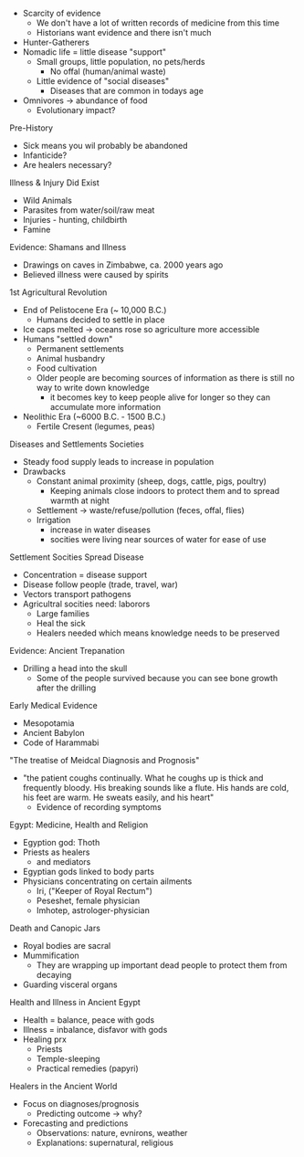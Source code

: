 - Scarcity of evidence 
	- We don't have a lot of written records of medicine from this time 
	- Historians want evidence and there isn't much 
- Hunter-Gatherers
- Nomadic life = little disease "support"
	- Small groups, little population, no pets/herds
		- No offal (human/animal waste)
	- Little evidence of "social diseases"
		- Diseases that are common in todays age 
- Omnivores -> abundance of food 
	- Evolutionary impact?

Pre-History
- Sick means you wil probably be abandoned
- Infanticide?
- Are healers necessary?

Illness & Injury Did Exist 
- Wild Animals 
- Parasites from water/soil/raw meat
- Injuries - hunting, childbirth 
- Famine 

Evidence: Shamans and Illness
- Drawings on caves in Zimbabwe, ca. 2000 years ago 
- Believed illness were caused by spirits 

1st Agricultural Revolution 
- End of Pelistocene Era (~ 10,000 B.C.)
	- Humans decided to settle in place
- Ice caps melted -> oceans rose so agriculture more accessible 
- Humans "settled down"
	- Permanent settlements
	- Animal husbandry 
	- Food cultivation 
	- Older people are becoming sources of information as there is still no way to write down knowledge 
		- it becomes key to keep people alive for longer so they can accumulate more information 
- Neolithic Era (~6000 B.C. - 1500 B.C.)
	- Fertile Cresent (legumes, peas)

Diseases and Settlements Societies 
- Steady food supply leads to increase in population 
- Drawbacks 
	- Constant animal proximity (sheep, dogs, cattle, pigs, poultry)
		- Keeping animals close indoors to protect them and to spread warmth at night 
	- Settlement  -> waste/refuse/pollution (feces, offal, flies)
	- Irrigation 
		- increase in water diseases 
		- socities were living near sources of water for ease of use 

Settlement Socities Spread Disease 
- Concentration = disease support 
- Disease follow people (trade, travel, war)
- Vectors transport pathogens 
- Agricultral socities need: laborors
	- Large families
	- Heal the sick 
	- Healers needed which means knowledge needs to be preserved 

Evidence: Ancient Trepanation 
- Drilling a head into the skull 
	- Some of the people survived because you can see bone growth after the drilling 

Early Medical Evidence 
- Mesopotamia 
- Ancient Babylon
- Code of Harammabi 

"The treatise of Meidcal Diagnosis and Prognosis"
- "the patient coughs continually. What he coughs up is thick and frequently bloody. His breaking sounds like a flute. His hands are cold, his feet are warm. He sweats easily, and his heart" 
	- Evidence of recording symptoms 

Egypt: Medicine, Health and Religion 
- Egyption god: Thoth
- Priests as healers
	- and mediators 
- Egyptian gods linked to body parts
- Physicians concentrating on certain ailments 
	- Iri, ("Keeper of Royal Rectum")
	- Peseshet, female physician 
	- Imhotep, astrologer-physician 

Death and Canopic Jars
- Royal bodies are sacral 
- Mummification 
	- They are wrapping up important dead people to protect them from decaying 
- Guarding visceral organs 

Health and Illness in Ancient Egypt
- Health = balance, peace with gods 
- Illness = inbalance, disfavor with gods
- Healing prx
	- Priests 
	- Temple-sleeping 
	- Practical remedies (papyri) 

Healers in the Ancient World 
- Focus on diagnoses/prognosis 
	- Predicting outcome -> why?
- Forecasting and predictions 
	- Observations: nature, evnirons, weather 
	- Explanations: supernatural, religious 
